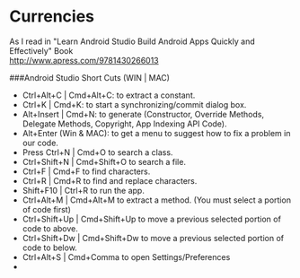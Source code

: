 # Currencies

As I read in "Learn Android Studio Build Android Apps Quickly and Effectively" Book<br>
http://www.apress.com/9781430266013

###Android Studio Short Cuts (WIN | MAC)
* Ctrl+Alt+C | Cmd+Alt+C:       to extract a constant.
* Ctrl+K | Cmd+K:               to start a synchronizing/commit dialog box.
* Alt+Insert | Cmd+N:           to generate (Constructor, Override Methods, Delegate Methods, Copyright, App Indexing API Code).
* Alt+Enter (Win & MAC):        to get a menu to suggest how to fix a problem in our code.
* Press Ctrl+N | Cmd+O          to search a class.
* Ctrl+Shift+N | Cmd+Shift+O    to search a file.
* Ctrl+F | Cmd+F                to find characters.
* Ctrl+R | Cmd+R                to find and replace characters.
* Shift+F10 | Ctrl+R            to run the app.
* Ctrl+Alt+M | Cmd+Alt+M        to extract a method. (You must select a portion of code first)
* Ctrl+Shift+Up | Cmd+Shift+Up  to move a previous selected portion of code to above.
* Ctrl+Shift+Dw | Cmd+Shift+Dw  to move a previous selected portion of code to below.
* Ctrl+Alt+S | Cmd+Comma        to open Settings/Preferences
* 
